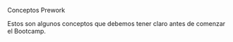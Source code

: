 Conceptos Prework


Estos son algunos conceptos que debemos tener claro antes de comenzar el Bootcamp.